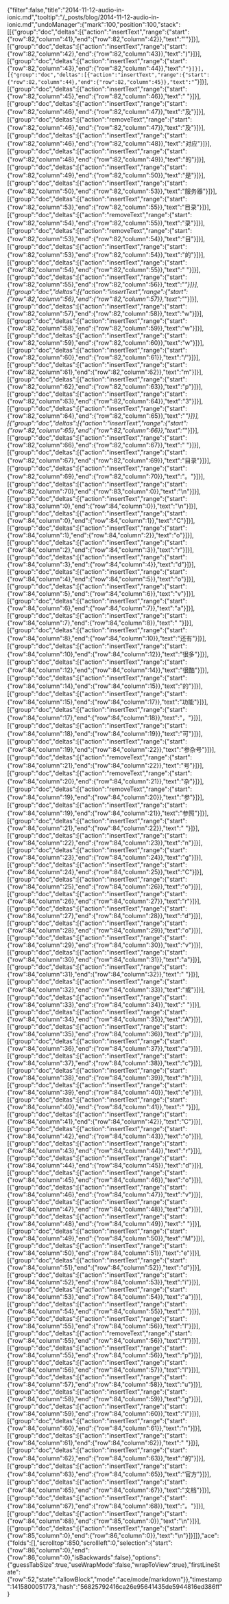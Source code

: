 {"filter":false,"title":"2014-11-12-audio-in-ionic.md","tooltip":"/_posts/blog/2014-11-12-audio-in-ionic.md","undoManager":{"mark":100,"position":100,"stack":[[{"group":"doc","deltas":[{"action":"insertText","range":{"start":{"row":82,"column":41},"end":{"row":82,"column":42}},"text":"'"}]}],[{"group":"doc","deltas":[{"action":"insertText","range":{"start":{"row":82,"column":42},"end":{"row":82,"column":43}},"text":")"}]}],[{"group":"doc","deltas":[{"action":"insertText","range":{"start":{"row":82,"column":43},"end":{"row":82,"column":44}},"text":"`"}]}],[{"group":"doc","deltas":[{"action":"insertText","range":{"start":{"row":82,"column":44},"end":{"row":82,"column":45}},"text":"`"}]}],[{"group":"doc","deltas":[{"action":"insertText","range":{"start":{"row":82,"column":45},"end":{"row":82,"column":46}},"text":" "}]}],[{"group":"doc","deltas":[{"action":"insertText","range":{"start":{"row":82,"column":46},"end":{"row":82,"column":47}},"text":"及"}]}],[{"group":"doc","deltas":[{"action":"removeText","range":{"start":{"row":82,"column":46},"end":{"row":82,"column":47}},"text":"及"}]}],[{"group":"doc","deltas":[{"action":"insertText","range":{"start":{"row":82,"column":46},"end":{"row":82,"column":48}},"text":"对应"}]}],[{"group":"doc","deltas":[{"action":"insertText","range":{"start":{"row":82,"column":48},"end":{"row":82,"column":49}},"text":"的"}]}],[{"group":"doc","deltas":[{"action":"insertText","range":{"start":{"row":82,"column":49},"end":{"row":82,"column":50}},"text":"是"}]}],[{"group":"doc","deltas":[{"action":"insertText","range":{"start":{"row":82,"column":50},"end":{"row":82,"column":53}},"text":"服务器"}]}],[{"group":"doc","deltas":[{"action":"insertText","range":{"start":{"row":82,"column":53},"end":{"row":82,"column":55}},"text":"目录"}]}],[{"group":"doc","deltas":[{"action":"removeText","range":{"start":{"row":82,"column":54},"end":{"row":82,"column":55}},"text":"录"}]}],[{"group":"doc","deltas":[{"action":"removeText","range":{"start":{"row":82,"column":53},"end":{"row":82,"column":54}},"text":"目"}]}],[{"group":"doc","deltas":[{"action":"insertText","range":{"start":{"row":82,"column":53},"end":{"row":82,"column":54}},"text":"的"}]}],[{"group":"doc","deltas":[{"action":"insertText","range":{"start":{"row":82,"column":54},"end":{"row":82,"column":55}},"text":" "}]}],[{"group":"doc","deltas":[{"action":"insertText","range":{"start":{"row":82,"column":55},"end":{"row":82,"column":56}},"text":"*"}]}],[{"group":"doc","deltas":[{"action":"insertText","range":{"start":{"row":82,"column":56},"end":{"row":82,"column":57}},"text":"*"}]}],[{"group":"doc","deltas":[{"action":"insertText","range":{"start":{"row":82,"column":57},"end":{"row":82,"column":58}},"text":"w"}]}],[{"group":"doc","deltas":[{"action":"insertText","range":{"start":{"row":82,"column":58},"end":{"row":82,"column":59}},"text":"w"}]}],[{"group":"doc","deltas":[{"action":"insertText","range":{"start":{"row":82,"column":59},"end":{"row":82,"column":60}},"text":"w"}]}],[{"group":"doc","deltas":[{"action":"insertText","range":{"start":{"row":82,"column":60},"end":{"row":82,"column":61}},"text":"/"}]}],[{"group":"doc","deltas":[{"action":"insertText","range":{"start":{"row":82,"column":61},"end":{"row":82,"column":62}},"text":"m"}]}],[{"group":"doc","deltas":[{"action":"insertText","range":{"start":{"row":82,"column":62},"end":{"row":82,"column":63}},"text":"p"}]}],[{"group":"doc","deltas":[{"action":"insertText","range":{"start":{"row":82,"column":63},"end":{"row":82,"column":64}},"text":"3"}]}],[{"group":"doc","deltas":[{"action":"insertText","range":{"start":{"row":82,"column":64},"end":{"row":82,"column":65}},"text":"*"}]}],[{"group":"doc","deltas":[{"action":"insertText","range":{"start":{"row":82,"column":65},"end":{"row":82,"column":66}},"text":"*"}]}],[{"group":"doc","deltas":[{"action":"insertText","range":{"start":{"row":82,"column":66},"end":{"row":82,"column":67}},"text":" "}]}],[{"group":"doc","deltas":[{"action":"insertText","range":{"start":{"row":82,"column":67},"end":{"row":82,"column":69}},"text":"目录"}]}],[{"group":"doc","deltas":[{"action":"insertText","range":{"start":{"row":82,"column":69},"end":{"row":82,"column":70}},"text":"。"}]}],[{"group":"doc","deltas":[{"action":"insertText","range":{"start":{"row":82,"column":70},"end":{"row":83,"column":0}},"text":"\n"}]}],[{"group":"doc","deltas":[{"action":"insertText","range":{"start":{"row":83,"column":0},"end":{"row":84,"column":0}},"text":"\n"}]}],[{"group":"doc","deltas":[{"action":"insertText","range":{"start":{"row":84,"column":0},"end":{"row":84,"column":1}},"text":"C"}]}],[{"group":"doc","deltas":[{"action":"insertText","range":{"start":{"row":84,"column":1},"end":{"row":84,"column":2}},"text":"o"}]}],[{"group":"doc","deltas":[{"action":"insertText","range":{"start":{"row":84,"column":2},"end":{"row":84,"column":3}},"text":"r"}]}],[{"group":"doc","deltas":[{"action":"insertText","range":{"start":{"row":84,"column":3},"end":{"row":84,"column":4}},"text":"d"}]}],[{"group":"doc","deltas":[{"action":"insertText","range":{"start":{"row":84,"column":4},"end":{"row":84,"column":5}},"text":"o"}]}],[{"group":"doc","deltas":[{"action":"insertText","range":{"start":{"row":84,"column":5},"end":{"row":84,"column":6}},"text":"v"}]}],[{"group":"doc","deltas":[{"action":"insertText","range":{"start":{"row":84,"column":6},"end":{"row":84,"column":7}},"text":"a"}]}],[{"group":"doc","deltas":[{"action":"insertText","range":{"start":{"row":84,"column":7},"end":{"row":84,"column":8}},"text":" "}]}],[{"group":"doc","deltas":[{"action":"insertText","range":{"start":{"row":84,"column":8},"end":{"row":84,"column":10}},"text":"还有"}]}],[{"group":"doc","deltas":[{"action":"insertText","range":{"start":{"row":84,"column":10},"end":{"row":84,"column":12}},"text":"很多"}]}],[{"group":"doc","deltas":[{"action":"insertText","range":{"start":{"row":84,"column":12},"end":{"row":84,"column":14}},"text":"很酷"}]}],[{"group":"doc","deltas":[{"action":"insertText","range":{"start":{"row":84,"column":14},"end":{"row":84,"column":15}},"text":"的"}]}],[{"group":"doc","deltas":[{"action":"insertText","range":{"start":{"row":84,"column":15},"end":{"row":84,"column":17}},"text":"功能"}]}],[{"group":"doc","deltas":[{"action":"insertText","range":{"start":{"row":84,"column":17},"end":{"row":84,"column":18}},"text":"，"}]}],[{"group":"doc","deltas":[{"action":"insertText","range":{"start":{"row":84,"column":18},"end":{"row":84,"column":19}},"text":"可"}]}],[{"group":"doc","deltas":[{"action":"insertText","range":{"start":{"row":84,"column":19},"end":{"row":84,"column":22}},"text":"参杂号"}]}],[{"group":"doc","deltas":[{"action":"removeText","range":{"start":{"row":84,"column":21},"end":{"row":84,"column":22}},"text":"号"}]}],[{"group":"doc","deltas":[{"action":"removeText","range":{"start":{"row":84,"column":20},"end":{"row":84,"column":21}},"text":"杂"}]}],[{"group":"doc","deltas":[{"action":"removeText","range":{"start":{"row":84,"column":19},"end":{"row":84,"column":20}},"text":"参"}]}],[{"group":"doc","deltas":[{"action":"insertText","range":{"start":{"row":84,"column":19},"end":{"row":84,"column":21}},"text":"参照"}]}],[{"group":"doc","deltas":[{"action":"insertText","range":{"start":{"row":84,"column":21},"end":{"row":84,"column":22}},"text":" "}]}],[{"group":"doc","deltas":[{"action":"insertText","range":{"start":{"row":84,"column":22},"end":{"row":84,"column":23}},"text":"n"}]}],[{"group":"doc","deltas":[{"action":"insertText","range":{"start":{"row":84,"column":23},"end":{"row":84,"column":24}},"text":"g"}]}],[{"group":"doc","deltas":[{"action":"insertText","range":{"start":{"row":84,"column":24},"end":{"row":84,"column":25}},"text":"C"}]}],[{"group":"doc","deltas":[{"action":"insertText","range":{"start":{"row":84,"column":25},"end":{"row":84,"column":26}},"text":"o"}]}],[{"group":"doc","deltas":[{"action":"insertText","range":{"start":{"row":84,"column":26},"end":{"row":84,"column":27}},"text":"r"}]}],[{"group":"doc","deltas":[{"action":"insertText","range":{"start":{"row":84,"column":27},"end":{"row":84,"column":28}},"text":"d"}]}],[{"group":"doc","deltas":[{"action":"insertText","range":{"start":{"row":84,"column":28},"end":{"row":84,"column":29}},"text":"o"}]}],[{"group":"doc","deltas":[{"action":"insertText","range":{"start":{"row":84,"column":29},"end":{"row":84,"column":30}},"text":"v"}]}],[{"group":"doc","deltas":[{"action":"insertText","range":{"start":{"row":84,"column":30},"end":{"row":84,"column":31}},"text":"a"}]}],[{"group":"doc","deltas":[{"action":"insertText","range":{"start":{"row":84,"column":31},"end":{"row":84,"column":32}},"text":" "}]}],[{"group":"doc","deltas":[{"action":"insertText","range":{"start":{"row":84,"column":32},"end":{"row":84,"column":33}},"text":"或"}]}],[{"group":"doc","deltas":[{"action":"insertText","range":{"start":{"row":84,"column":33},"end":{"row":84,"column":34}},"text":" "}]}],[{"group":"doc","deltas":[{"action":"insertText","range":{"start":{"row":84,"column":34},"end":{"row":84,"column":35}},"text":"A"}]}],[{"group":"doc","deltas":[{"action":"insertText","range":{"start":{"row":84,"column":35},"end":{"row":84,"column":36}},"text":"p"}]}],[{"group":"doc","deltas":[{"action":"insertText","range":{"start":{"row":84,"column":36},"end":{"row":84,"column":37}},"text":"a"}]}],[{"group":"doc","deltas":[{"action":"insertText","range":{"start":{"row":84,"column":37},"end":{"row":84,"column":38}},"text":"c"}]}],[{"group":"doc","deltas":[{"action":"insertText","range":{"start":{"row":84,"column":38},"end":{"row":84,"column":39}},"text":"h"}]}],[{"group":"doc","deltas":[{"action":"insertText","range":{"start":{"row":84,"column":39},"end":{"row":84,"column":40}},"text":"e"}]}],[{"group":"doc","deltas":[{"action":"insertText","range":{"start":{"row":84,"column":40},"end":{"row":84,"column":41}},"text":" "}]}],[{"group":"doc","deltas":[{"action":"insertText","range":{"start":{"row":84,"column":41},"end":{"row":84,"column":42}},"text":"C"}]}],[{"group":"doc","deltas":[{"action":"insertText","range":{"start":{"row":84,"column":42},"end":{"row":84,"column":43}},"text":"o"}]}],[{"group":"doc","deltas":[{"action":"insertText","range":{"start":{"row":84,"column":43},"end":{"row":84,"column":44}},"text":"r"}]}],[{"group":"doc","deltas":[{"action":"insertText","range":{"start":{"row":84,"column":44},"end":{"row":84,"column":45}},"text":"d"}]}],[{"group":"doc","deltas":[{"action":"insertText","range":{"start":{"row":84,"column":45},"end":{"row":84,"column":46}},"text":"o"}]}],[{"group":"doc","deltas":[{"action":"insertText","range":{"start":{"row":84,"column":46},"end":{"row":84,"column":47}},"text":"v"}]}],[{"group":"doc","deltas":[{"action":"insertText","range":{"start":{"row":84,"column":47},"end":{"row":84,"column":48}},"text":"a"}]}],[{"group":"doc","deltas":[{"action":"insertText","range":{"start":{"row":84,"column":48},"end":{"row":84,"column":49}},"text":" "}]}],[{"group":"doc","deltas":[{"action":"insertText","range":{"start":{"row":84,"column":49},"end":{"row":84,"column":50}},"text":"M"}]}],[{"group":"doc","deltas":[{"action":"insertText","range":{"start":{"row":84,"column":50},"end":{"row":84,"column":51}},"text":"e"}]}],[{"group":"doc","deltas":[{"action":"insertText","range":{"start":{"row":84,"column":51},"end":{"row":84,"column":52}},"text":"d"}]}],[{"group":"doc","deltas":[{"action":"insertText","range":{"start":{"row":84,"column":52},"end":{"row":84,"column":53}},"text":"i"}]}],[{"group":"doc","deltas":[{"action":"insertText","range":{"start":{"row":84,"column":53},"end":{"row":84,"column":54}},"text":"a"}]}],[{"group":"doc","deltas":[{"action":"insertText","range":{"start":{"row":84,"column":54},"end":{"row":84,"column":55}},"text":" "}]}],[{"group":"doc","deltas":[{"action":"insertText","range":{"start":{"row":84,"column":55},"end":{"row":84,"column":56}},"text":"l"}]}],[{"group":"doc","deltas":[{"action":"removeText","range":{"start":{"row":84,"column":55},"end":{"row":84,"column":56}},"text":"l"}]}],[{"group":"doc","deltas":[{"action":"insertText","range":{"start":{"row":84,"column":55},"end":{"row":84,"column":56}},"text":"p"}]}],[{"group":"doc","deltas":[{"action":"insertText","range":{"start":{"row":84,"column":56},"end":{"row":84,"column":57}},"text":"l"}]}],[{"group":"doc","deltas":[{"action":"insertText","range":{"start":{"row":84,"column":57},"end":{"row":84,"column":58}},"text":"u"}]}],[{"group":"doc","deltas":[{"action":"insertText","range":{"start":{"row":84,"column":58},"end":{"row":84,"column":59}},"text":"g"}]}],[{"group":"doc","deltas":[{"action":"insertText","range":{"start":{"row":84,"column":59},"end":{"row":84,"column":60}},"text":"i"}]}],[{"group":"doc","deltas":[{"action":"insertText","range":{"start":{"row":84,"column":60},"end":{"row":84,"column":61}},"text":"n"}]}],[{"group":"doc","deltas":[{"action":"insertText","range":{"start":{"row":84,"column":61},"end":{"row":84,"column":62}},"text":" "}]}],[{"group":"doc","deltas":[{"action":"insertText","range":{"start":{"row":84,"column":62},"end":{"row":84,"column":63}},"text":"的"}]}],[{"group":"doc","deltas":[{"action":"insertText","range":{"start":{"row":84,"column":63},"end":{"row":84,"column":65}},"text":"官方"}]}],[{"group":"doc","deltas":[{"action":"insertText","range":{"start":{"row":84,"column":65},"end":{"row":84,"column":67}},"text":"文档"}]}],[{"group":"doc","deltas":[{"action":"insertText","range":{"start":{"row":84,"column":67},"end":{"row":84,"column":68}},"text":"。"}]}],[{"group":"doc","deltas":[{"action":"insertText","range":{"start":{"row":84,"column":68},"end":{"row":85,"column":0}},"text":"\n"}]}],[{"group":"doc","deltas":[{"action":"insertText","range":{"start":{"row":85,"column":0},"end":{"row":86,"column":0}},"text":"\n"}]}]]},"ace":{"folds":[],"scrolltop":850,"scrollleft":0,"selection":{"start":{"row":86,"column":0},"end":{"row":86,"column":0},"isBackwards":false},"options":{"guessTabSize":true,"useWrapMode":false,"wrapToView":true},"firstLineState":{"row":52,"state":"allowBlock","mode":"ace/mode/markdown"}},"timestamp":1415800051773,"hash":"56825792416ca26e95641435de5944816ed386ff"}